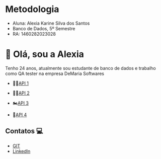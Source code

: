 # Metodologia
- Aluna: Alexia Karine Silva dos Santos
- Banco de Dados, 5º Semestre
- RA: 1460282023028

# 👋 Olá, sou a Alexia 
Tenho 24 anos, atualmente sou estudante de banco de dados e trabalho como QA tester na empresa DeMaria Softwares

- :running_woman:[API 1](https://github.com/alexiakarine/Bertoti/edit/main/Metodologia/API_1.md) 

- :biking_woman:[API 2](https://github.com/alexiakarine/Bertoti/blob/main/Metodologia/API_2.md)

- :motorcycle:[API 3](https://github.com/alexiakarine/Bertoti/blob/main/Metodologia/API_3.md)

- :blue_car:[API 4](https://github.com/alexiakarine/Bertoti/blob/main/Metodologia/API_4.md)


## Contatos 💻
* [GIT](https://github.com/alexiakarine)
* [LinkedIn](https://www.linkedin.com/feed/)


